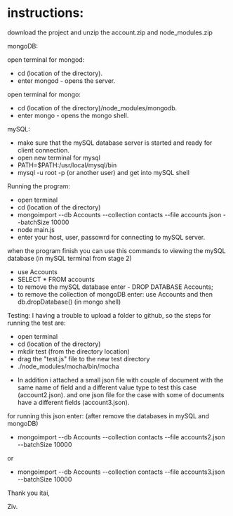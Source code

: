 # instructions:
download the project and unzip the account.zip and node_modules.zip

mongoDB:

 open terminal for mongod:
- cd (location of the directory).
- enter mongod - opens the server.
 
 open terminal for mongo:
- cd (location of the directory)/node_modules/mongodb. 
- enter mongo - opens the mongo shell.

mySQL:

- make sure that the mySQL database server is started and ready for client connection.
- open new terminal for mysql
- PATH=$PATH:/usr/local/mysql/bin
- mysql -u root -p (or another user) and get into mySQL shell

Running the program:

- open terminal 
- cd (location of the directory) 
- mongoimport --db Accounts --collection contacts --file accounts.json --batchSize 10000
- node main.js
- enter your host, user, passowrd for connecting to mySQL server.


when the program finish you can use this commands to viewing the mySQL database (in mySQL terminal from stage 2)
- use Accounts
- SELECT * FROM accounts
- to remove the mySQL database enter - DROP DATABASE Accounts;
- to remove the collection of mongoDB enter: use Accounts and then db.dropDatabase() (in mongo shell)

Testing:
I having a trouble to upload a folder to github, so the steps for running the test are:
- open terminal 
- cd (location of the directory) 
- mkdir test (from the directory location)
- drag the "test.js" file to the new test directory
- ./node_modules/mocha/bin/mocha


* In addition i attached a small json file with couple of document with the same name of field and a different value type to test this   case (account2.json). and one json file for the case with some of documents have a different fields (account3.json).  

for running this json enter: (after remove the databases in mySQL and mongoDB)
- mongoimport --db Accounts --collection contacts --file accounts2.json --batchSize 10000

or 

- mongoimport --db Accounts --collection contacts --file accounts3.json --batchSize 10000

Thank you itai,

Ziv.






